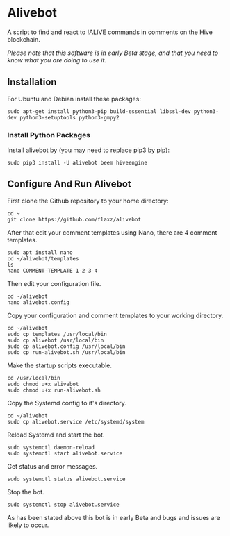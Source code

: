 # Alivebot

A script to find and react to !ALIVE commands in comments on the Hive blockchain.

*Please note that this software is in early Beta stage, and that you need to know what you are doing to use it.*

## Installation 

For Ubuntu and Debian install these packages:
```
sudo apt-get install python3-pip build-essential libssl-dev python3-dev python3-setuptools python3-gmpy2
```

### Install Python Packages

Install alivebot by (you may need to replace pip3 by pip):
```
sudo pip3 install -U alivebot beem hiveengine
```

## Configure And Run Alivebot

First clone the Github repository to your home directory:
```
cd ~
git clone https://github.com/flaxz/alivebot
```

After that edit your comment templates using Nano, there are 4 comment templates.
```
sudo apt install nano 
cd ~/alivebot/templates
ls
nano COMMENT-TEMPLATE-1-2-3-4
```

Then edit your configuration file.
```
cd ~/alivebot
nano alivebot.config
```

Copy your configuration and comment templates to your working directory.
```
cd ~/alivebot
sudo cp templates /usr/local/bin
sudo cp alivebot /usr/local/bin
sudo cp alivebot.config /usr/local/bin
sudo cp run-alivebot.sh /usr/local/bin
```

Make the startup scripts executable.
```
cd /usr/local/bin
sudo chmod u+x alivebot
sudo chmod u+x run-alivebot.sh
```

Copy the Systemd config to it's directory.
```
cd ~/alivebot
sudo cp alivebot.service /etc/systemd/system
```

Reload Systemd and start the bot.
```
sudo systemctl daemon-reload
sudo systemctl start alivebot.service
```

Get status and error messages.
```
sudo systemctl status alivebot.service
```

Stop the bot.
```
sudo systemctl stop alivebot.service
```

As has been stated above this bot is in early Beta and bugs and issues are likely to occur.

